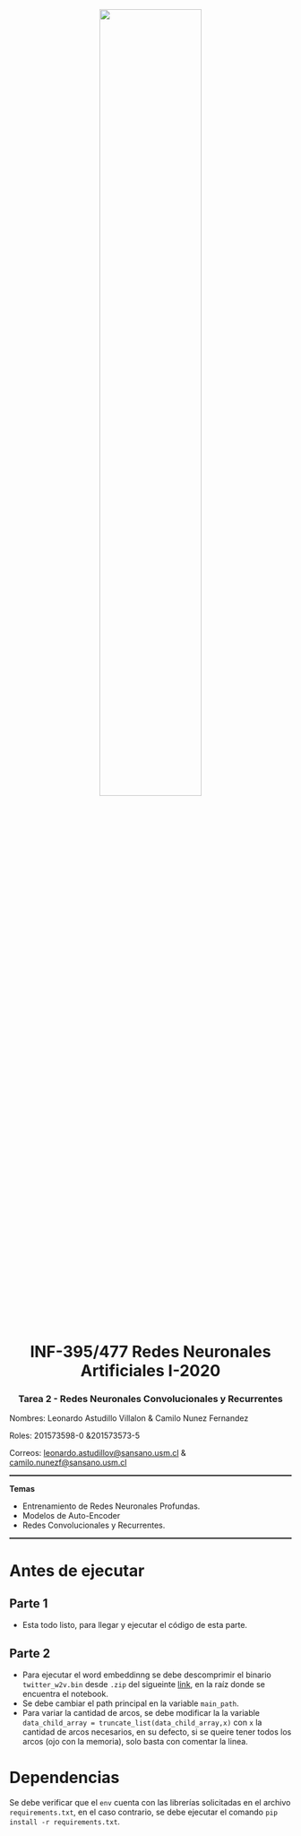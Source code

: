 <center>
    <img src="http://sct.inf.utfsm.cl/wp-content/uploads/2020/04/logo_di.png" style="width:60%">
    <h1> INF-395/477 Redes Neuronales Artificiales I-2020 </h1>
    <h3>  Tarea 2 - Redes Neuronales Convolucionales y Recurrentes  </h3>
</center>

Nombres: Leonardo Astudillo Villalon  & Camilo Nunez Fernandez

Roles: 201573598-0 &201573573-5

Correos:
leonardo.astudillov@sansano.usm.cl & camilo.nunezf@sansano.usm.cl
<hr style="height:2px;border:none"/>


**Temas**  

* Entrenamiento de Redes Neuronales Profundas. 
* Modelos de Auto-Encoder
* Redes Convolucionales y Recurrentes. 

<hr style="height:2px;border:none"/>

# Antes de ejecutar
##  Parte 1
* Esta todo listo, para llegar y ejecutar el código de esta parte.

## Parte 2
* Para ejecutar el word embeddinng se debe descomprimir el binario `twitter_w2v.bin` desde `.zip` del sigueinte [link](https://drive.google.com/file/d/10XFm40ELVhPILxiP9DvjOnQlyhcLlyo9/view?usp=sharing), en la raíz donde se encuentra el notebook.
* Se debe cambiar el path principal en la variable `main_path`.
* Para variar la cantidad de arcos, se debe modificar la la variable `data_child_array = truncate_list(data_child_array,x)` con `x` la cantidad de arcos necesarios, en su defecto, si se queire tener todos los arcos (ojo con la memoria), solo basta con comentar la linea.

# Dependencias
Se debe verificar que el `env` cuenta con las librerías solicitadas en el archivo `requirements.txt`, en el caso contrario, se debe ejecutar el comando `pip install -r requirements.txt`.
